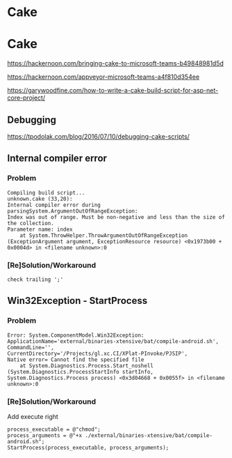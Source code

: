# Cake

# Cake

https://hackernoon.com/bringing-cake-to-microsoft-teams-b49848981d5d

https://hackernoon.com/appveyor-microsoft-teams-a4f810d354ee

https://garywoodfine.com/how-to-write-a-cake-build-script-for-asp-net-core-project/

## Debugging

https://tpodolak.com/blog/2016/07/10/debugging-cake-scripts/


## Internal compiler error

### Problem

	Compiling build script...
	unknown.cake (33,20): 
	Internal compiler error during parsingSystem.ArgumentOutOfRangeException: 
	Index was out of range. Must be non-negative and less than the size of the collection.
	Parameter name: index
		at System.ThrowHelper.ThrowArgumentOutOfRangeException (ExceptionArgument argument, ExceptionResource resource) <0x1973b00 + 0x0004d> in <filename unknown>:0 

		
### [Re]Solution/Workaround

	check trailing ';'
	

## Win32Exception - StartProcess

### Problem
	
	Error: System.ComponentModel.Win32Exception: 
	ApplicationName='external/binaries-xtensive/bat/compile-android.sh', 
	CommandLine='', 
	CurrentDirectory='/Projects/gl.xc.CI/XPlat-PInvoke/PJSIP', 
	Native error= Cannot find the specified file
		at System.Diagnostics.Process.Start_noshell (System.Diagnostics.ProcessStartInfo startInfo, System.Diagnostics.Process process) <0x3d04668 + 0x0055f> in <filename unknown>:0 	

### [Re]Solution/Workaround

Add execute right

	process_executable = @"chmod";
	process_arguments = @"+x ./external/binaries-xtensive/bat/compile-android.sh";
	StartProcess(process_executable, process_arguments);

	



